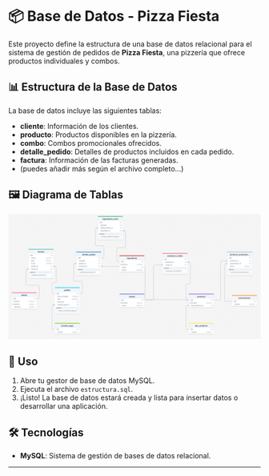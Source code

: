 # 📦 Base de Datos - Pizza Fiesta

Este proyecto define la estructura de una base de datos relacional para el sistema de gestión de pedidos de **Pizza Fiesta**, una pizzería que ofrece productos individuales y combos.

## 📊 Estructura de la Base de Datos

La base de datos incluye las siguientes tablas:

- **cliente**: Información de los clientes.
- **producto**: Productos disponibles en la pizzería.
- **combo**: Combos promocionales ofrecidos.
- **detalle_pedido**: Detalles de productos incluidos en cada pedido.
- **factura**: Información de las facturas generadas.
- (puedes añadir más según el archivo completo...)

## 🖼️ Diagrama de Tablas

![alt text](image.png)

## 🚀 Uso

1. Abre tu gestor de base de datos MySQL.
2. Ejecuta el archivo `estructura.sql`.
3. ¡Listo! La base de datos estará creada y lista para insertar datos o desarrollar una aplicación.

## 🛠️ Tecnologías

- **MySQL**: Sistema de gestión de bases de datos relacional.

---


